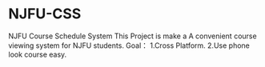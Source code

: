 # NJFU-CSS
NJFU Course Schedule System
This Project is make a A convenient course viewing system for NJFU students.
Goal：
1.Cross Platform.
2.Use phone look course easy.
